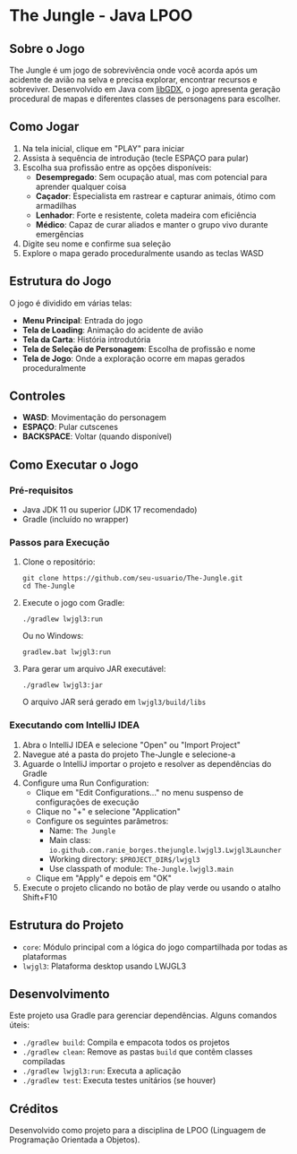 # The Jungle - Java LPOO

## Sobre o Jogo
The Jungle é um jogo de sobrevivência onde você acorda após um acidente de avião na selva e precisa explorar, encontrar recursos e sobreviver. Desenvolvido em Java com [libGDX](https://libgdx.com/), o jogo apresenta geração procedural de mapas e diferentes classes de personagens para escolher.

## Como Jogar
1. Na tela inicial, clique em "PLAY" para iniciar
2. Assista à sequência de introdução (tecle ESPAÇO para pular)
3. Escolha sua profissão entre as opções disponíveis:
   - **Desempregado**: Sem ocupação atual, mas com potencial para aprender qualquer coisa
   - **Caçador**: Especialista em rastrear e capturar animais, ótimo com armadilhas
   - **Lenhador**: Forte e resistente, coleta madeira com eficiência
   - **Médico**: Capaz de curar aliados e manter o grupo vivo durante emergências
4. Digite seu nome e confirme sua seleção
5. Explore o mapa gerado proceduralmente usando as teclas WASD

## Estrutura do Jogo
O jogo é dividido em várias telas:
- **Menu Principal**: Entrada do jogo
- **Tela de Loading**: Animação do acidente de avião
- **Tela da Carta**: História introdutória
- **Tela de Seleção de Personagem**: Escolha de profissão e nome
- **Tela de Jogo**: Onde a exploração ocorre em mapas gerados proceduralmente

## Controles
- **WASD**: Movimentação do personagem
- **ESPAÇO**: Pular cutscenes
- **BACKSPACE**: Voltar (quando disponível)

## Como Executar o Jogo
### Pré-requisitos
- Java JDK 11 ou superior (JDK 17 recomendado)
- Gradle (incluído no wrapper)

### Passos para Execução
1. Clone o repositório:
   ```
   git clone https://github.com/seu-usuario/The-Jungle.git
   cd The-Jungle
   ```

2. Execute o jogo com Gradle:
   ```
   ./gradlew lwjgl3:run
   ```
   
   Ou no Windows:
   ```
   gradlew.bat lwjgl3:run
   ```

3. Para gerar um arquivo JAR executável:
   ```
   ./gradlew lwjgl3:jar
   ```
   O arquivo JAR será gerado em `lwjgl3/build/libs`

### Executando com IntelliJ IDEA
1. Abra o IntelliJ IDEA e selecione "Open" ou "Import Project"
2. Navegue até a pasta do projeto The-Jungle e selecione-a
3. Aguarde o IntelliJ importar o projeto e resolver as dependências do Gradle
4. Configure uma Run Configuration:
   - Clique em "Edit Configurations..." no menu suspenso de configurações de execução
   - Clique no "+" e selecione "Application"
   - Configure os seguintes parâmetros:
     - Name: `The Jungle`
     - Main class: `io.github.com.ranie_borges.thejungle.lwjgl3.Lwjgl3Launcher`
     - Working directory: `$PROJECT_DIR$/lwjgl3`
     - Use classpath of module: `The-Jungle.lwjgl3.main`
   - Clique em "Apply" e depois em "OK"
5. Execute o projeto clicando no botão de play verde ou usando o atalho Shift+F10

## Estrutura do Projeto
- `core`: Módulo principal com a lógica do jogo compartilhada por todas as plataformas
- `lwjgl3`: Plataforma desktop usando LWJGL3

## Desenvolvimento
Este projeto usa Gradle para gerenciar dependências. Alguns comandos úteis:
- `./gradlew build`: Compila e empacota todos os projetos
- `./gradlew clean`: Remove as pastas `build` que contêm classes compiladas
- `./gradlew lwjgl3:run`: Executa a aplicação
- `./gradlew test`: Executa testes unitários (se houver)

## Créditos
Desenvolvido como projeto para a disciplina de LPOO (Linguagem de Programação Orientada a Objetos).
